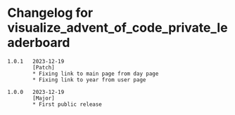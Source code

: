 # Changelog for visualize_advent_of_code_private_leaderboard

```
1.0.1   2023-12-19
        [Patch]
        * Fixing link to main page from day page
        * Fixing link to year from user page

1.0.0   2023-12-19
        [Major]
        * First public release

```
